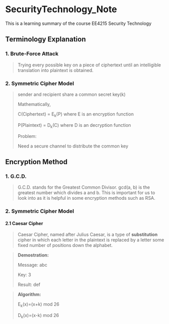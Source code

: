 # SecurityTechnology_Note
This is a learning summary of the course EE4215 Security Technology
## Terminology Explanation
### 1. Brute-Force Attack
>   Trying every possible key on a piece of ciphertext until an intelligible translation into plaintext is obtained.
### 2. Symmetric Cipher Model
>   sender and recipient share a common secret key(k)
>   
>   Mathematically,
>
>   C(Ciphertext) = E<sub>k</sub>(P) where E is an encryption function
>
>   P(Plaintext) = D<sub>k</sub>(C) where D is an decryption function
>
>   Problem:
>
>   Need a secure channel to distribute the common key
## Encryption Method




### 1. G.C.D.
>   G.C.D. stands for the Greatest Common Divisor. gcd(a, b) is the greatest number which divides a and b. This is important for us to look into as it is helpful in some encryption methods such as RSA.
### 2. Symmetric Cipher Model
####  2.1 Caesar Cipher
>   Caesar Cipher, named after Julius Caesar, is a type of **substitution** cipher in which each letter in the plaintext is replaced by a letter some fixed number of positions down the alphabet.

>   **Demostration:**
>
>   Message: abc
>
>   Key: 3
>
>   Result: def

>   **Algorithm:**
>
>   E<sub>k</sub>(x)=(x+k) mod 26
>
>   D<sub>k</sub>(x)=(x-k) mod 26
